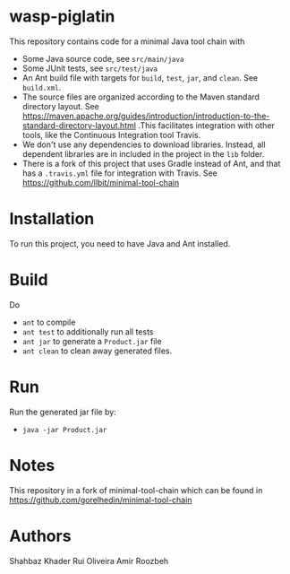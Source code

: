# wasp-piglatin

This repository contains code for a minimal Java tool chain with

* Some Java source code, see `src/main/java`
* Some JUnit tests, see `src/test/java`
* An Ant build file with targets for `build`, `test`, `jar`, and `clean`. See `build.xml`.
* The source files are organized according to the Maven standard directory layout. See https://maven.apache.org/guides/introduction/introduction-to-the-standard-directory-layout.html .This facilitates integration with other tools, like the Continuous Integration tool Travis.
* We don't use any dependencies to download libraries. Instead, all dependent libraries are in included in the project in the `lib` folder.
* There is a fork of this project that uses Gradle instead of Ant, and that has a `.travis.yml` file for integration with Travis. See https://github.com/llbit/minimal-tool-chain

# Installation

To run this project, you need to have Java and Ant installed.

# Build

Do
* `ant` to compile
* `ant test` to additionally run all tests
* `ant jar` to generate a `Product.jar` file
* `ant clean` to clean away generated files.

# Run

Run the generated jar file by:
* `java -jar Product.jar`

# Notes

This repository in a fork of minimal-tool-chain which can be found in https://github.com/gorelhedin/minimal-tool-chain

# Authors

Shahbaz Khader
Rui Oliveira
Amir Roozbeh